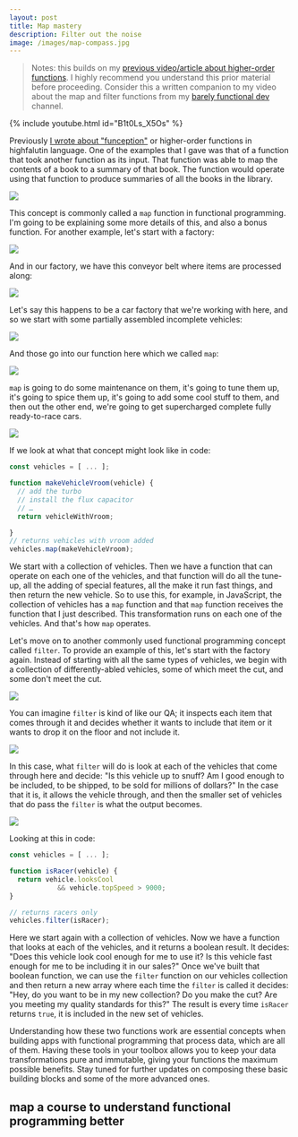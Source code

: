 ```yaml
---
layout: post
title: Map mastery
description: Filter out the noise
image: /images/map-compass.jpg
---
```


> Notes: this builds on my [previous video/article about higher-order functions](/neatly-nested). I highly recommend you understand this prior material before proceeding. Consider this a written companion to my video about the map and filter functions from my [barely functional dev](https://www.youtube.com/c/barelyfunctionaldev) channel.

{% include youtube.html id="B1t0Ls_X5Os" %}

Previously [I wrote about "funception"](/neatly-nested) or higher-order functions in highfalutin language. One of the examples that I gave was that of a function that took another function as its input. That function was able to map the contents of a book to a summary of that book. The function would operate using that function to produce summaries of all the books in the library.

![](/images/map-books.png)

This concept is commonly called a `map` function in functional programming. I'm going to be explaining some more details of this, and also a bonus function. For another example, let's start with a factory:

![](/images/factory-empty.png)

And in our factory, we have this conveyor belt where items are processed along:

![](/images/factory-conveyor.png)

Let's say this happens to be a car factory that we're working with here, and so we start with some partially assembled incomplete vehicles:

![](/images/factory-map-vehicles-input.png)

And those go into our function here which we called `map`:

![](/images/factory-map-function.png)

`map` is going to do some maintenance on them, it's going to tune them up, it's going to spice them up, it's going to add some cool stuff to them, and then out the other end, we're going to get supercharged complete fully ready-to-race cars.

![](/images/factory-map-vehicles-output.png)

If we look at what that concept might look like in code:

```js
const vehicles = [ ... ];

function makeVehicleVroom(vehicle) {
  // add the turbo
  // install the flux capacitor
  // …
  return vehicleWithVroom;

}
// returns vehicles with vroom added
vehicles.map(makeVehicleVroom);
```

We start with a collection of vehicles. Then we have a function that can operate on each one of the vehicles, and that function will do all the tune-up, all the adding of special features, all the make it run fast things, and then return the new vehicle. So to use this, for example, in JavaScript, the collection of vehicles has a `map` function and that `map` function receives the function that I just described. This transformation runs on each one of the vehicles. And that's how `map` operates.

Let's move on to another commonly used functional programming concept called `filter`. To provide an example of this, let's start with the factory again. Instead of starting with all the same types of vehicles, we begin with a collection of differently-abled vehicles, some of which meet the cut, and some don't meet the cut.

![](/images/factory-filter-vehicles-input.png)

You can imagine `filter` is kind of like our QA; it inspects each item that comes through it and decides whether it wants to include that item or it wants to drop it on the floor and not include it.

![](/images/factory-filter-function.png)

In this case, what `filter` will do is look at each of the vehicles that come through here and decide: "Is this vehicle up to snuff? Am I good enough to be included, to be shipped, to be sold for millions of dollars?" In the case that it is, it allows the vehicle through, and then the smaller set of vehicles that do pass the `filter` is what the output becomes.

![](/images/factory-filter-vehicles-output.png)

Looking at this in code:

```js
const vehicles = [ ... ];

function isRacer(vehicle) {
  return vehicle.looksCool
            && vehicle.topSpeed > 9000;
}

// returns racers only
vehicles.filter(isRacer);
```

Here we start again with a collection of vehicles. Now we have a function that looks at each of the vehicles, and it returns a boolean result. It decides: "Does this vehicle look cool enough for me to use it? Is this vehicle fast enough for me to be including it in our sales?" Once we've built that boolean function, we can use the `filter` function on our vehicles collection and then return a new array where each time the `filter` is called it decides: "Hey, do you want to be in my new collection? Do you make the cut? Are you meeting my quality standards for this?" The result is every time `isRacer` returns `true`, it is included in the new set of vehicles.

Understanding how these two functions work are essential concepts when building apps with functional programming that process data, which are all of them. Having these tools in your toolbox allows you to keep your data transformations pure and immutable, giving your functions the maximum possible benefits.
Stay tuned for further updates on composing these basic building blocks and some of the more advanced ones.

## map a course to understand functional programming better
